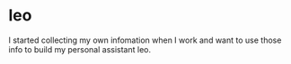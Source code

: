 # leo
I started collecting my own infomation when I work and want to use those info to build my personal assistant leo.
